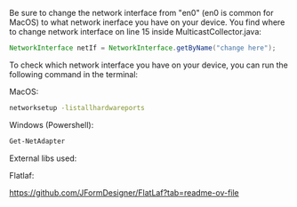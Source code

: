 Be sure to change the network interface from "en0" (en0 is common for MacOS) to what network inerface you have on your device.
You find where to change network interface on line 15 inside MulticastCollector.java:

```java
NetworkInterface netIf = NetworkInterface.getByName("change here");
```

To check which network interface you have on your device, you can run the following command in the terminal:

MacOS:
```bash
networksetup -listallhardwareports
```

Windows (Powershell):
```bash
Get-NetAdapter
```

External libs used:

Flatlaf:

https://github.com/JFormDesigner/FlatLaf?tab=readme-ov-file
